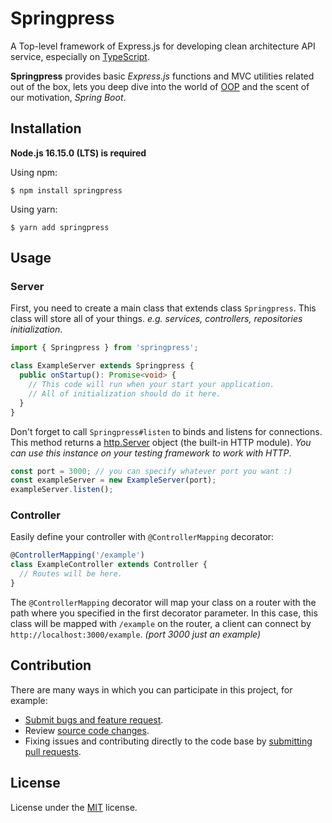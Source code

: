 # Springpress

A Top-level framework of Express.js for developing clean architecture API service, especially on [TypeScript](https://github.com/microsoft/TypeScript).

**Springpress** provides basic *Express.js* functions and MVC utilities related out of the box, lets you deep dive into the world of [OOP](https://developer.mozilla.org/en-US/docs/Learn/JavaScript/Objects/Object-oriented_programming) and the scent of our motivation, *Spring Boot*.

## Installation

**Node.js 16.15.0 (LTS) is required**

Using npm:
```
$ npm install springpress
```

Using yarn:
```
$ yarn add springpress
```

## Usage



### Server

First, you need to create a main class that extends class `Springpress`. This class will store all of your things. *e.g. services, controllers, repositories initialization*.

```ts
import { Springpress } from 'springpress';

class ExampleServer extends Springpress {
  public onStartup(): Promise<void> {
    // This code will run when your start your application.
    // All of initialization should do it here.
  }
}
```

Don't forget to call `Springpress#listen` to binds and listens for connections. This method returns a [http.Server](https://nodejs.org/docs/latest-v16.x/api/http.html#class-httpserver) object (the built-in HTTP module). *You can use this instance on your testing framework to work with HTTP*.

```ts
const port = 3000; // you can specify whatever port you want :)
const exampleServer = new ExampleServer(port);
exampleServer.listen();
```

### Controller

Easily define your controller with `@ControllerMapping` decorator:

```ts
@ControllerMapping('/example')
class ExampleController extends Controller {
  // Routes will be here.
}
```

The `@ControllerMapping` decorator will map your class on a router with the path where you specified in the first decorator parameter. In this case, this class will be mapped with `/example` on the router, a client can connect by `http://localhost:3000/example`. *(port 3000 just an example)*

## Contribution

There are many ways in which you can participate in this project, for example:

- [Submit bugs and feature request](https://github.com/riflowth/springpress/issues).
- Review [source code changes](https://github.com/riflowth/tier-discord-bot/pulls).
- Fixing issues and contributing directly to the code base by [submitting pull requests](https://github.com/riflowth/tier-discord-bot/pulls).

## License

License under the [MIT](https://github.com/riflowth/nextpress/blob/main/LICENSE) license.
